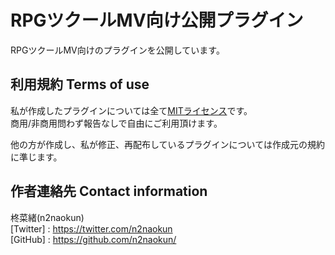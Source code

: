 # RPGツクールMV向け公開プラグイン

RPGツクールMV向けのプラグインを公開しています。

## 利用規約 Terms of use
私が作成したプラグインについては全て[MITライセンス](https://github.com/triacontane/RPGMakerMV/blob/master/LICENSE.txt)です。  
商用/非商用問わず報告なしで自由にご利用頂けます。  

他の方が作成し、私が修正、再配布しているプラグインについては作成元の規約に準じます。

## 作者連絡先 Contact information
柊菜緒(n2naokun)  
[Twitter] : <https://twitter.com/n2naokun>  
[GitHub]  : <https://github.com/n2naokun/>  
